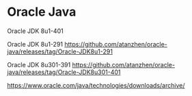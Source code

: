 # Oracle Java
Oracle JDK 8u1-401

Oracle JDK 8u1-291  https://github.com/atanzhen/oracle-java/releases/tag/Oracle-JDK8u1-291

Oracle JDK 8u301-391  https://github.com/atanzhen/oracle-java/releases/tag/Oracle-JDK8u301-401

https://www.oracle.com/java/technologies/downloads/archive/
